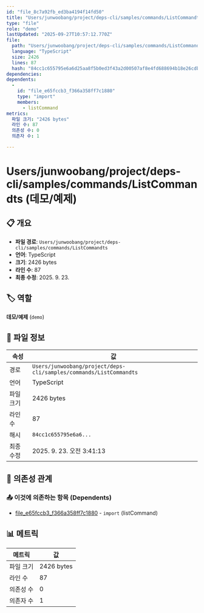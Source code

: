```yaml
---
id: "file_8c7a92fb_ed3ba4194f14fd50"
title: "Users/junwoobang/project/deps-cli/samples/commands/ListCommandts (데모/예제)"
type: "file"
role: "demo"
lastUpdated: "2025-09-27T10:57:12.770Z"
file:
  path: "Users/junwoobang/project/deps-cli/samples/commands/ListCommandts"
  language: "TypeScript"
  size: 2426
  lines: 87
  hash: "84cc1c655795e6a6d25aa8f5b0ed3f43a2d00507af8e4fd688694b18e26cdbba"
dependencies:
dependents:
  -
    id: "file_e65fccb3_f366a358ff7c1880"
    type: "import"
    members:
      - listCommand
metrics:
  파일 크기: "2426 bytes"
  라인 수: 87
  의존성 수: 0
  의존자 수: 1

---
```


# Users/junwoobang/project/deps-cli/samples/commands/ListCommandts (데모/예제)

## 📋 개요

- **파일 경로**: `Users/junwoobang/project/deps-cli/samples/commands/ListCommandts`
- **언어**: TypeScript
- **크기**: 2426 bytes
- **라인 수**: 87
- **최종 수정**: 2025. 9. 23.

## 🏷️ 역할

**데모/예제** (`demo`)

## 📄 파일 정보

| 속성 | 값 |
|------|----|
| 경로 | `Users/junwoobang/project/deps-cli/samples/commands/ListCommandts` |
| 언어 | TypeScript |
| 파일 크기 | 2426 bytes |
| 라인 수 | 87 |
| 해시 | `84cc1c655795e6a6...` |
| 최종 수정 | 2025. 9. 23. 오전 3:41:13 |

## 🔗 의존성 관계

### 📤 이것에 의존하는 항목 (Dependents)

- [file_e65fccb3_f366a358ff7c1880](file_e65fccb3_f366a358ff7c1880.md) - `import` (listCommand)

## 📊 메트릭

| 메트릭 | 값 |
|--------|----|
| 파일 크기 | 2426 bytes |
| 라인 수 | 87 |
| 의존성 수 | 0 |
| 의존자 수 | 1 |


